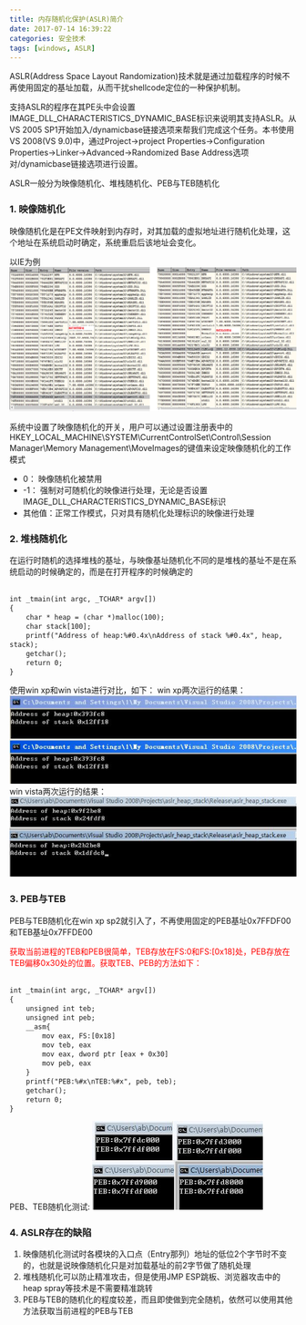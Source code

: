 ```yaml
---
title: 内存随机化保护(ASLR)简介
date: 2017-07-14 16:39:22
categories: 安全技术
tags: [windows, ASLR]
---
```


ASLR(Address Space Layout Randomization)技术就是通过加载程序的时候不再使用固定的基址加载，从而干扰shellcode定位的一种保护机制。

支持ASLR的程序在其PE头中会设置IMAGE_DLL_CHARACTERISTICS_DYNAMIC_BASE标识来说明其支持ASLR。从VS 2005 SP1开始加入/dynamicbase链接选项来帮我们完成这个任务。本书使用VS 2008(VS 9.0)中，通过Project->project Properties->Configuration Properties->Linker->Advanced->Randomized Base Address选项对/dynamicbase链接选项进行设置。

ASLR一般分为映像随机化、堆栈随机化、PEB与TEB随机化

### 1. 映像随机化

映像随机化是在PE文件映射到内存时，对其加载的虚拟地址进行随机化处理，这个地址在系统启动时确定，系统重启后该地址会变化。

以IE为例
![对比](/images/2017-07-14/aslr_image.jpg)

系统中设置了映像随机化的开关，用户可以通过设置注册表中的HKEY_LOCAL_MACHINE\SYSTEM\CurrentControlSet\Control\Session Manager\Memory Management\MoveImages的键值来设定映像随机化的工作模式
* 0： 映像随机化被禁用
* -1： 强制对可随机化的映像进行处理，无论是否设置IMAGE_DLL_CHARACTERISTICS_DYNAMIC_BASE标识
* 其他值：正常工作模式，只对具有随机化处理标识的映像进行处理

### 2. 堆栈随机化

在运行时随机的选择堆栈的基址，与映像基址随机化不同的是堆栈的基址不是在系统启动的时候确定的，而是在打开程序的时候确定的

<pre><code>
int _tmain(int argc, _TCHAR* argv[])
{
    char * heap = (char *)malloc(100);
    char stack[100];
    printf("Address of heap:%#0.4x\nAddress of stack %#0.4x", heap, stack);
    getchar();
    return 0;
}
</code></pre>

使用win xp和win vista进行对比，如下：
win xp两次运行的结果：
![win_xp两次运行的结果](/images/2017-07-14/win_xp_heap_stack.jpg)
win vista两次运行的结果：
![win_vista两次运行的结果](/images/2017-07-14/win_vista_heap_stack.jpg)


### 3. PEB与TEB

PEB与TEB随机化在win xp sp2就引入了，不再使用固定的PEB基址0x7FFDF00和TEB基址0x7FFDE00

<font color=#f00>获取当前进程的TEB和PEB很简单，TEB存放在FS:0和FS:[0x18]处，PEB存放在TEB偏移0x30处的位置。获取TEB、PEB的方法如下：</font>

<pre><code>
int _tmain(int argc, _TCHAR* argv[])
{
    unsigned int teb;
    unsigned int peb;
    __asm{
        mov eax, FS:[0x18]
        mov teb, eax
        mov eax, dword ptr [eax + 0x30]
        mov peb, eax
    }
    printf("PEB:%#x\nTEB:%#x", peb, teb);
    getchar();
    return 0;
}
</code></pre>

PEB、TEB随机化测试:
![PEB、TEB随机化](/images/2017-07-14/aslr_teb_peb.jpg)

### 4. ASLR存在的缺陷

1. 映像随机化测试时各模块的入口点（Entry那列）地址的低位2个字节时不变的，也就是说映像随机化只是对加载基址的前2字节做了随机处理
2. 堆栈随机化可以防止精准攻击，但是使用JMP ESP跳板、浏览器攻击中的heap spray等技术是不需要精准跳转
3. PEB与TEB的随机化的程度较差，而且即使做到完全随机，依然可以使用其他方法获取当前进程的PEB与TEB